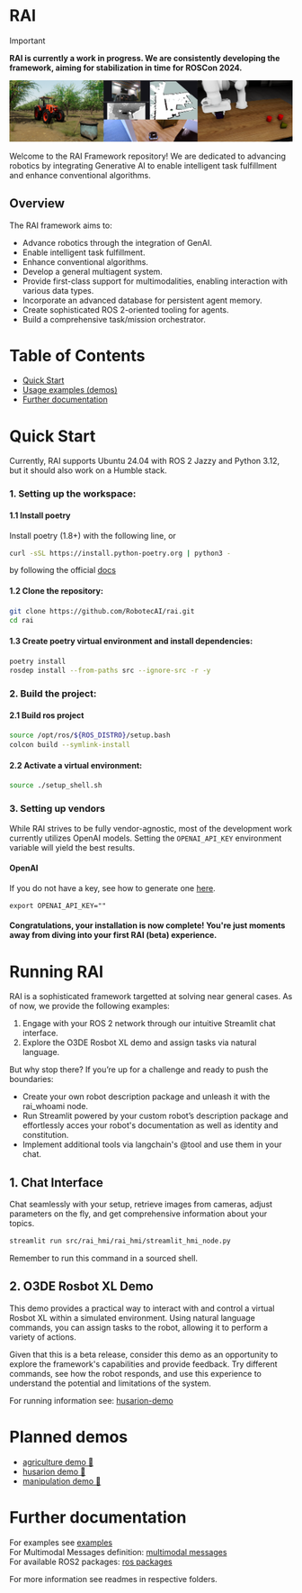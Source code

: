 # RAI

> [!IMPORTANT]  
> **RAI is currently a work in progress. We are consistently developing the framework, aiming for stabilization in time for ROSCon 2024.**

![rai-image](./docs/imgs/demos.png)

Welcome to the RAI Framework repository! We are dedicated to advancing robotics by integrating Generative AI to enable intelligent task fulfillment and enhance conventional algorithms.

## Overview

The RAI framework aims to:

- Advance robotics through the integration of GenAI.
- Enable intelligent task fulfillment.
- Enhance conventional algorithms.
- Develop a general multiagent system.
- Provide first-class support for multimodalities, enabling interaction with various data types.
- Incorporate an advanced database for persistent agent memory.
- Create sophisticated ROS 2-oriented tooling for agents.
- Build a comprehensive task/mission orchestrator.

# Table of Contents

- [Quick Start](#installation)
- [Usage examples (demos)](#planned-demos)
- [Further documentation](#further-documentation)

# Quick Start

Currently, RAI supports Ubuntu 24.04 with ROS 2 Jazzy and Python 3.12, but it should also work on a Humble stack.

### 1. Setting up the workspace:

#### 1.1 Install poetry

Install poetry (1.8+) with the following line, or

```bash
curl -sSL https://install.python-poetry.org | python3 -
```

by following the official [docs](https://python-poetry.org/docs/#installation)

#### 1.2 Clone the repository:

```bash
git clone https://github.com/RobotecAI/rai.git
cd rai
```

#### 1.3 Create poetry virtual environment and install dependencies:

```bash
poetry install
rosdep install --from-paths src --ignore-src -r -y
```

### 2. Build the project:

#### 2.1 Build ros project

```bash
source /opt/ros/${ROS_DISTRO}/setup.bash
colcon build --symlink-install
```

#### 2.2 Activate a virtual environment:

```bash
source ./setup_shell.sh
```

### 3. Setting up vendors

While RAI strives to be fully vendor-agnostic, most of the development work currently utilizes OpenAI models. Setting the `OPENAI_API_KEY` environment variable will yield the best results.

#### OpenAI

If you do not have a key, see how to generate one [here](https://platform.openai.com/docs/quickstart).

```
export OPENAI_API_KEY=""
```

#### Congratulations, your installation is now complete! You're just moments away from diving into your first RAI (beta) experience.

# Running RAI

RAI is a sophisticated framework targetted at solving near general cases. As of now, we provide the following examples:

1. Engage with your ROS 2 network through our intuitive Streamlit chat interface.
2. Explore the O3DE Rosbot XL demo and assign tasks via natural language.

But why stop there? If you’re up for a challenge and ready to push the boundaries:

- Create your own robot description package and unleash it with the rai_whoami node.
- Run Streamlit powered by your custom robot’s description package and effortlessly acces your robot's documentation as well as identity and constitution.
- Implement additional tools via langchain's @tool and use them in your chat.

## 1. Chat Interface

Chat seamlessly with your setup, retrieve images from cameras, adjust parameters on the fly, and get comprehensive information about your topics.

```bash
streamlit run src/rai_hmi/rai_hmi/streamlit_hmi_node.py
```

Remember to run this command in a sourced shell.

## 2. O3DE Rosbot XL Demo

This demo provides a practical way to interact with and control a virtual Rosbot XL within a simulated environment. Using natural language commands, you can assign tasks to the robot, allowing it to perform a variety of actions.

Given that this is a beta release, consider this demo as an opportunity to explore the framework's capabilities and provide feedback. Try different commands, see how the robot responds, and use this experience to understand the potential and limitations of the system.

For running information see: [husarion-demo](./docs/demos.md)

# Planned demos

- [agriculture demo 🌾](https://github.com/RobotecAI/rai-agriculture-demo)
- [husarion demo 🤖](https://github.com/RobotecAI/rai-husarion-demo)
- [manipulation demo 🦾](https://github.com/RobotecAI/rai-manipulation-demo)

# Further documentation

For examples see [examples](./examples/README.md)\
For Multimodal Messages definition: [multimodal messages](docs/multimodal_messages.md)\
For available ROS2 packages: [ros packages](docs/ros_-_packages.md)

For more information see readmes in respective folders.
